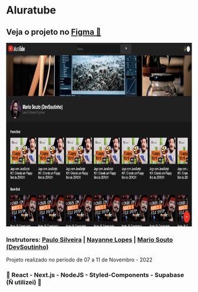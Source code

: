 <h1>Aluratube</h1>
<h2>Veja o projeto no <a href="https://www.figma.com/file/1acrju7CLwHkSh6e7xEk9h/Aluratube?node-id=5%3A2">Figma 🔖</a></h2>
<div align='center'>
 <img height='500' width='900' src="https://github.com/carlos09v/aluratube/blob/main/aluratube/src/assets/demo_dark_01.png?raw=true" alt="Preview">
</div>
<h3>Instrutores: <a href="https://www.instagram.com/paulo_hipster/" target='_blank'>Paulo Silveira</a> | <a href="https://www.instagram.com/nayanne.tech/" target='_blank'>Nayanne Lopes</a> | <a href="https://github.com/omariosouto" target='_blank'>Mario Souto (DevSoutinho)</a></h3>
<p>Projeto realizado no período de 07 a 11 de Novembro - 2022</p>
<h3>💜 React - Next.js - NodeJS - Styled-Components - Supabase (Ñ utilizei) 💜</h3>
